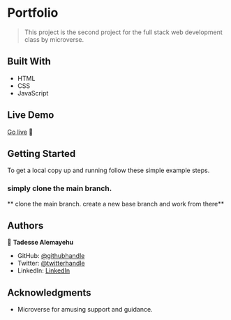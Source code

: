 # Portfolio

> This project is the second project for the full stack web development class by microverse. 

## Built With

- HTML
- CSS 
- JavaScript

## Live Demo

[Go live](https://tadesse-alemayehu.github.io/Portfolio/) 🙂


## Getting Started

To get a local copy up and running follow these simple example steps.

### simply clone the main branch.
** clone the main branch. create a new base branch and work from there**

## Authors

👤 **Tadesse Alemayehu**

- GitHub: [@githubhandle](https://github.com/Tadesse-Alemayehu) 
- Twitter: [@twitterhandle](https://twitter.com/TadesseWebDev)
- LinkedIn: [LinkedIn](https://www.linkedin.com/in/tadesse-alemayehu-60141a221/)

## Acknowledgments

- Microverse for amusing support and guidance.
